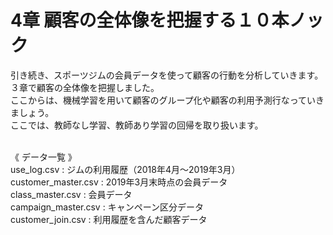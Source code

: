 # 4章 顧客の全体像を把握する１０本ノック

引き続き、スポーツジムの会員データを使って顧客の行動を分析していきます。  
３章で顧客の全体像を把握しました。  
ここからは、機械学習を用いて顧客のグループ化や顧客の利用予測行なっていきましょう。  
ここでは、教師なし学習、教師あり学習の回帰を取り扱います。
<br>
<br>

《 データ一覧 》<br>
use_log.csv : ジムの利用履歴（2018年4月～2019年3月）<br>
customer_master.csv : 2019年3月末時点の会員データ<br>
class_master.csv : 会員データ<br>
campaign_master.csv : キャンペーン区分データ<br>
customer_join.csv : 利用履歴を含んだ顧客データ<br>